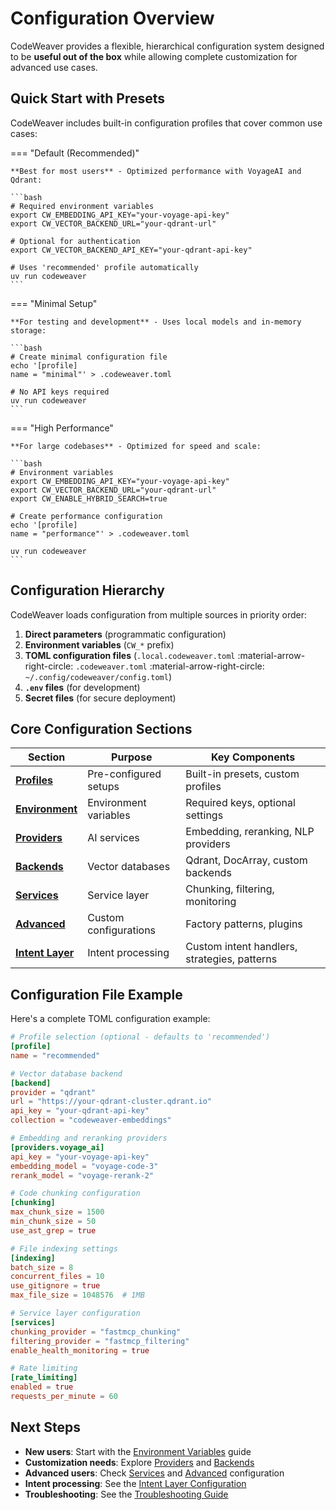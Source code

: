 <!--
SPDX-FileCopyrightText: 2025 Knitli Inc.
SPDX-FileContributor: Adam Poulemanos <adam@knit.li>

SPDX-License-Identifier: MIT OR Apache-2.0
-->

# Configuration Overview

CodeWeaver provides a flexible, hierarchical configuration system designed to be **useful out of the box** while allowing complete customization for advanced use cases.

## Quick Start with Presets

CodeWeaver includes built-in configuration profiles that cover common use cases:

=== "Default (Recommended)"

    **Best for most users** - Optimized performance with VoyageAI and Qdrant:

    ```bash
    # Required environment variables
    export CW_EMBEDDING_API_KEY="your-voyage-api-key"
    export CW_VECTOR_BACKEND_URL="your-qdrant-url"

    # Optional for authentication
    export CW_VECTOR_BACKEND_API_KEY="your-qdrant-api-key"

    # Uses 'recommended' profile automatically
    uv run codeweaver
    ```

=== "Minimal Setup"

    **For testing and development** - Uses local models and in-memory storage:

    ```bash
    # Create minimal configuration file
    echo '[profile]
    name = "minimal"' > .codeweaver.toml

    # No API keys required
    uv run codeweaver
    ```

=== "High Performance"

    **For large codebases** - Optimized for speed and scale:

    ```bash
    # Environment variables
    export CW_EMBEDDING_API_KEY="your-voyage-api-key"
    export CW_VECTOR_BACKEND_URL="your-qdrant-url"
    export CW_ENABLE_HYBRID_SEARCH=true

    # Create performance configuration
    echo '[profile]
    name = "performance"' > .codeweaver.toml

    uv run codeweaver
    ```

## Configuration Hierarchy

CodeWeaver loads configuration from multiple sources in priority order:

1. **Direct parameters** (programmatic configuration)
2. **Environment variables** (`CW_*` prefix)
3. **TOML configuration files** (`.local.codeweaver.toml` :material-arrow-right-circle: `.codeweaver.toml` :material-arrow-right-circle: `~/.config/codeweaver/config.toml`)
4. **`.env` files** (for development)
5. **Secret files** (for secure deployment)

## Core Configuration Sections

| Section | Purpose | Key Components |
|---------|---------|----------------|
| **[Profiles](./profiles.md)** | Pre-configured setups | Built-in presets, custom profiles |
| **[Environment](./environment.md)** | Environment variables | Required keys, optional settings |
| **[Providers](./providers.md)** | AI services | Embedding, reranking, NLP providers |
| **[Backends](./backends.md)** | Vector databases | Qdrant, DocArray, custom backends |
| **[Services](./services.md)** | Service layer | Chunking, filtering, monitoring |
| **[Advanced](./advanced.md)** | Custom configurations | Factory patterns, plugins |
| **[Intent Layer](../intent-layer/configuration.md)** | Intent processing | Custom intent handlers, strategies, patterns |

## Configuration File Example

Here's a complete TOML configuration example:

```toml
# Profile selection (optional - defaults to 'recommended')
[profile]
name = "recommended"

# Vector database backend
[backend]
provider = "qdrant"
url = "https://your-qdrant-cluster.qdrant.io"
api_key = "your-qdrant-api-key"
collection = "codeweaver-embeddings"

# Embedding and reranking providers
[providers.voyage_ai]
api_key = "your-voyage-api-key"
embedding_model = "voyage-code-3"
rerank_model = "voyage-rerank-2"

# Code chunking configuration
[chunking]
max_chunk_size = 1500
min_chunk_size = 50
use_ast_grep = true

# File indexing settings
[indexing]
batch_size = 8
concurrent_files = 10
use_gitignore = true
max_file_size = 1048576  # 1MB

# Service layer configuration
[services]
chunking_provider = "fastmcp_chunking"
filtering_provider = "fastmcp_filtering"
enable_health_monitoring = true

# Rate limiting
[rate_limiting]
enabled = true
requests_per_minute = 60
```

## Next Steps

- **New users**: Start with the [Environment Variables](./environment.md) guide
- **Customization needs**: Explore [Providers](./providers.md) and [Backends](./backends.md)
- **Advanced users**: Check [Services](./services.md) and [Advanced](./advanced.md) configuration
- **Intent processing**: See the [Intent Layer Configuration](../intent-layer/configuration.md)
- **Troubleshooting**: See the [Troubleshooting Guide](../user-guide/troubleshooting.md)
